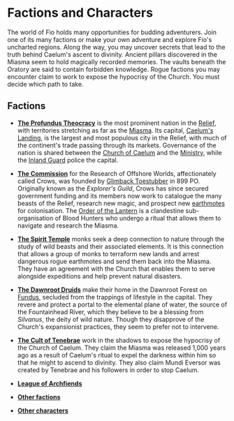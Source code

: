 # Factions and Characters

The world of Fio holds many opportunities for budding adventurers. Join one of its many factions or make your own adventure and explore Fio's uncharted regions. Along the way, you may uncover secrets that lead to the truth behind Caelum's ascent to divinity. Ancient pillars discovered in the Miasma seem to hold magically recorded memories. The vaults beneath the Oratory are said to contain forbidden knowledge. Rogue factions you may encounter claim to work to expose the hypocrisy of the Church. You must decide which path to take.

## Factions

- [**The Profundus Theocracy**](3-factions/3-1-profundus-theocracy.md) is the most prominent nation in the [Relief](1-world.md), with territories stretching as far as the [Miasma](1-world/1-6-discidium.md#the-miasma). Its capital, [Caelum's Landing](1-world/1-1-profundus.md#caelums-landing), is the largest and most populous city in the Relief, with much of the continent's trade passing through its markets. Governance of the nation is shared between the [Church of Caelum](3-factions/3-1-profundus-theocracy.md#church-of-caelum) and the [Ministry](3-factions/3-1-profundus-theocracy.md#the-ministry), while the [Inland Guard](3-factions/3-1-profundus-theocracy.md#inland-guard) police the capital.

- [**The Commission**](3-factions/3-2-commission.md) for the Research of Offshore Worlds, affectionately called Crows, was founded by [Glimback Toestubber](3-factions/3-2-commission.md#glimback-toestubber) in 899 PO. Originally known as the *Explorer's Guild*, Crows has since secured government funding and its members now work to catalogue the many beasts of the Relief, research new magic, and prospect new [earthmotes](1-world.md#earthmotes) for colonisation. The [Order of the Lantern](3-factions/3-2-commission.md#order-of-the-lantern) is a clandestine sub-organisation of Blood Hunters who undergo a ritual that allows them to navigate and research the Miasma.

- [**The Spirit Temple**](3-factions/3-3-spirit-temple.md) monks seek a deep connection to nature through the study of wild beasts and their associated elements. It is this connection that allows a group of monks to terraform new lands and arrest dangerous rogue earthmotes and send them back into the Miasma. They have an agreement with the Church that enables them to serve alongside expeditions and help prevent natural disasters.

- [**The Dawnroot Druids**](3-factions/3-4-dawnroot-druids.md) make their home in the Dawnroot Forest on [Fundus](1-world/1-1-profundus.md#caelums-landing), secluded from the trappings of lifestyle in the capital. They revere and protect a portal to the elemental plane of water, the source of the Fountainhead River, which they believe to be a blessing from *Silvanus*, the deity of wild nature. Though they disapprove of the Church's expansionist practices, they seem to prefer not to intervene.

- [**The Cult of Tenebrae**](3-factions/3-5-cult-of-tenebrae.md) work in the shadows to expose the hypocrisy of the Church of Caelum. They claim the Miasma was released 1,000 years ago as a result of Caelum's ritual to expel the darkness within him so that he might to ascend to divinity. They also claim Mundi Eversor was created by Tenebrae and his followers in order to stop Caelum.

- [**League of Archfiends**](3-factions/3-6-league-of-archfiends.md)

- [**Other factions**](3-factions/3-7-other-factions.md)

- [**Other characters**](3-factions/3-8-other-characters.md)
